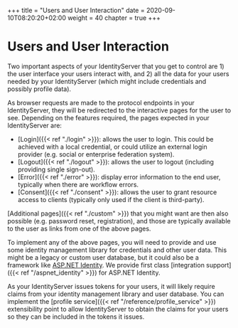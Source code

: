 +++
title = "Users and User Interaction"
date = 2020-09-10T08:20:20+02:00
weight = 40
chapter = true
+++

# Users and User Interaction

Two important aspects of your IdentityServer that you get to control are 1) the user interface your users interact with, and 2) all the data for your users needed by your IdentityServer (which might include credentials and possibly profile data).

As browser requests are made to the protocol endpoints in your IdentityServer, they will be redirected to the interactive pages for the user to see. Depending on the features required, the pages expected in your IdentityServer are:
* [Login]({{< ref "./login" >}}): allows the user to login. This could be achieved with a local credential, or could utilize an external login provider (e.g. social or enterprise federation system).
* [Logout]({{< ref "./logout" >}}): allows the user to logout (including providing single sign-out).
* [Error]({{< ref "./error" >}}): display error information to the end user, typically when there are workflow errors.
* [Consent]({{< ref "./consent" >}}): allows the user to grant resource access to clients (typically only used if the client is third-party).

[Additional pages]({{< ref "./custom" >}}) that you might want are then also possible (e.g. password reset, registration), and those are typically available to the user as links from one of the above pages.

To implement any of the above pages, you will need to provide and use some identity management library for credentials and other user data.
This might be a legacy or custom user database, but it could also be a framework like [ASP.NET Identity](https://docs.microsoft.com/en-us/aspnet/core/security/authentication/identity). We provide first class [integration support]({{< ref "/aspnet_identity" >}}) for ASP.NET Identity.

As your IdentityServer issues tokens for your users, it will likely require claims from your identity management library and user database.
You can implement the [profile service]({{< ref "/reference/profile_service" >}}) extensibility point to allow IdentityServer to obtain the claims for your users so they can be included in the tokens it issues.
